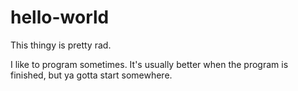 # hello-world

This thingy is pretty rad.

I like to program sometimes.  It's usually better when the program is finished, but ya gotta start somewhere.
